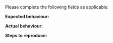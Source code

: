 Please complete the following fields as applicable:

**Expected behaviour:**

**Actual behaviour:**

**Steps to reproduce:**
